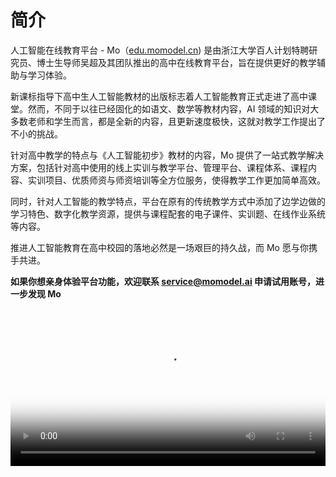 # 简介

人工智能在线教育平台 - Mo（[edu.momodel.cn](https://edu.momodel.cn)) 是由浙江大学百人计划特聘研究员、博士生导师吴超及其团队推出的高中在线教育平台，旨在提供更好的教学辅助与学习体验。
  
新课标指导下高中生人工智能教材的出版标志着人工智能教育正式走进了高中课堂。然而，不同于以往已经固化的如语文、数学等教材内容，AI 领域的知识对大多数老师和学生而言，都是全新的内容，且更新速度极快，这就对教学工作提出了不小的挑战。  

针对高中教学的特点与《人工智能初步》教材的内容，Mo 提供了一站式教学解决方案，包括针对高中使用的线上实训与教学平台、管理平台、课程体系、课程内容、实训项目、优质师资与师资培训等全方位服务，使得教学工作更加简单高效。  

同时，针对人工智能的教学特点，平台在原有的传统教学方式中添加了边学边做的学习特色、数字化教学资源，提供与课程配套的电子课件、实训题、在线作业系统等内容。
  
推进人工智能教育在高中校园的落地必然是一场艰巨的持久战，而 Mo 愿与你携手共进。  

**如果你想亲身体验平台功能，欢迎联系 service@momodel.ai 申请试用账号，进一步发现 Mo**

<video src="https://files.momodel.cn/Mo_Box_edu_version_tutorial.mp4" controls="controls" poster="http://mo-imgs.momodel.cn/HomePage/cover.png" style="width: 100%;"></video>

